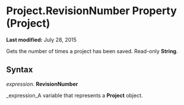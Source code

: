 
# Project.RevisionNumber Property (Project)

 **Last modified:** July 28, 2015

Gets the number of times a project has been saved. Read-only  **String**.

## Syntax

 _expression_. **RevisionNumber**

 _expression_A variable that represents a  **Project** object.

